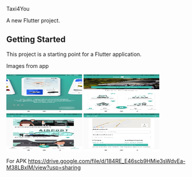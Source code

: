 Taxi4You

A new Flutter project.

## Getting Started

This project is a starting point for a Flutter application.

Images from app

<img src="https://github.com/BorannOzkaya/taxiyou/blob/main/assets/images/onboard.jpg" width="200" height="100">
<img src="https://github.com/BorannOzkaya/taxiyou/blob/main/assets/images/home.jpg" width="200" height="100">
<img src="https://github.com/BorannOzkaya/taxiyou/blob/main/assets/images/videos.jpg" width="200" height="100">
<img src="https://github.com/BorannOzkaya/taxiyou/blob/main/assets/images/jezztbuchen.jpg" width="200" height="100">



For APK 
https://drive.google.com/file/d/184RE_E46scb9HMie3sWdvEa-M38LBxlM/view?usp=sharing



